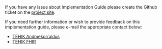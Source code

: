 If you have any issue about Implementation Guide please create the Github ticket on the [project site](https://github.com/HL7EE/ig-ee-mpi/issues).

If you need further information or wish to provide feedback on this implementation guide, please e-mail the appropriate contact below:
- [TEHIK Andmekorraldus](mailto:andmekorraldus@tehik.ee)
- [TEHIK FHIR](mailto:fhir@tehik.ee)


